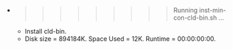 * >>>>>>>>> Running inst-min-con-cld-bin.sh ...
  * Install cld-bin.
  * Disk size = 894184K. Space Used = 12K. Runtime = 00:00:00:00.
